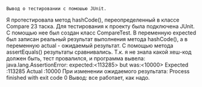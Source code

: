     Вывод о тестировании с помошью JUnit.
Я протестировала метод hashCode(), переопределенный в классе Compare 23 таска. Для тестирования к проекту была
подключена JUnit. С помощью нее был создан класс CompareTest. В переменную expected был записан реальный результат 
выполнения метода hashCode(), а в переменную actual - ожидаемый результат. С помощью метода assertEquals() результаты
сравнивались. Т.к. я не знала какой хеш-код должен быть, тест провалился, и программа вывела:
java.lang.AssertionError: expected:<113285> but was:<10000>
Expected :113285
Actual   :10000
При изменении ожидаемого результата:
Process finished with exit code 0
    Вывод: все работает, как надо.